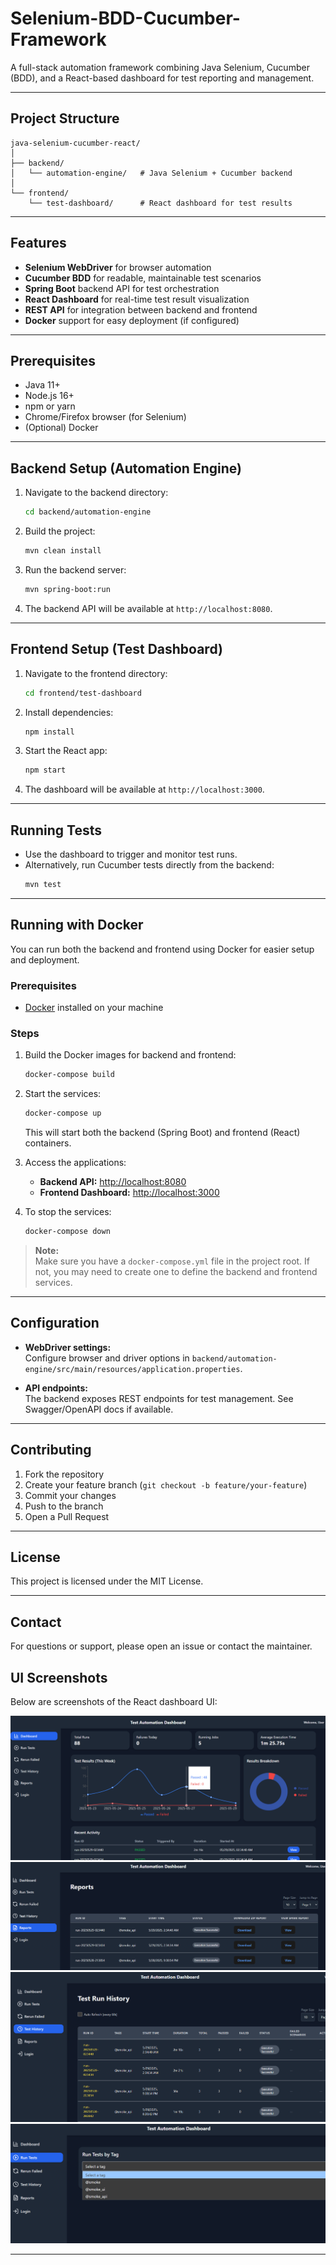 # Selenium-BDD-Cucumber-Framework

A full-stack automation framework combining Java Selenium, Cucumber (BDD), and a React-based dashboard for test reporting and management.

---

## Project Structure

```
java-selenium-cucumber-react/
│
├── backend/
│   └── automation-engine/   # Java Selenium + Cucumber backend
│
└── frontend/
    └── test-dashboard/      # React dashboard for test results
```

---

## Features

- **Selenium WebDriver** for browser automation
- **Cucumber BDD** for readable, maintainable test scenarios
- **Spring Boot** backend API for test orchestration
- **React Dashboard** for real-time test result visualization
- **REST API** for integration between backend and frontend
- **Docker** support for easy deployment (if configured)

---

## Prerequisites

- Java 11+
- Node.js 16+
- npm or yarn
- Chrome/Firefox browser (for Selenium)
- (Optional) Docker

---

## Backend Setup (Automation Engine)

1. Navigate to the backend directory:
   ```sh
   cd backend/automation-engine
   ```
2. Build the project:
   ```sh
   mvn clean install
   ```
3. Run the backend server:
   ```sh
   mvn spring-boot:run
   ```
4. The backend API will be available at `http://localhost:8080`.

---

## Frontend Setup (Test Dashboard)

1. Navigate to the frontend directory:
   ```sh
   cd frontend/test-dashboard
   ```
2. Install dependencies:
   ```sh
   npm install
   ```
3. Start the React app:
   ```sh
   npm start
   ```
4. The dashboard will be available at `http://localhost:3000`.

---

## Running Tests

- Use the dashboard to trigger and monitor test runs.
- Alternatively, run Cucumber tests directly from the backend:
  ```sh
  mvn test
  ```

---

## Running with Docker

You can run both the backend and frontend using Docker for easier setup and deployment.

### Prerequisites

- [Docker](https://www.docker.com/get-started) installed on your machine

### Steps

1. Build the Docker images for backend and frontend:
   ```sh
   docker-compose build
   ```
2. Start the services:
   ```sh
   docker-compose up
   ```
   This will start both the backend (Spring Boot) and frontend (React) containers.

3. Access the applications:
   - **Backend API:** [http://localhost:8080](http://localhost:8080)
   - **Frontend Dashboard:** [http://localhost:3000](http://localhost:3000)

4. To stop the services:
   ```sh
   docker-compose down
   ```

> **Note:**  
> Make sure you have a `docker-compose.yml` file in the project root. If not, you may need to create one to define the backend and frontend services.

---

## Configuration

- **WebDriver settings:**  
  Configure browser and driver options in `backend/automation-engine/src/main/resources/application.properties`.

- **API endpoints:**  
  The backend exposes REST endpoints for test management. See Swagger/OpenAPI docs if available.

---

## Contributing

1. Fork the repository
2. Create your feature branch (`git checkout -b feature/your-feature`)
3. Commit your changes
4. Push to the branch
5. Open a Pull Request

---

## License

This project is licensed under the MIT License.

---

## Contact

For questions or support, please open an issue or contact the maintainer.

## UI Screenshots

Below are screenshots of the React dashboard UI:

![Dashboard Home](screenshots/dashboard.png)
![Reports](screenshots/reports.png)
![Test History](screenshots/test_history.png)
![Run Tests](screenshots/run_tests.png)

---